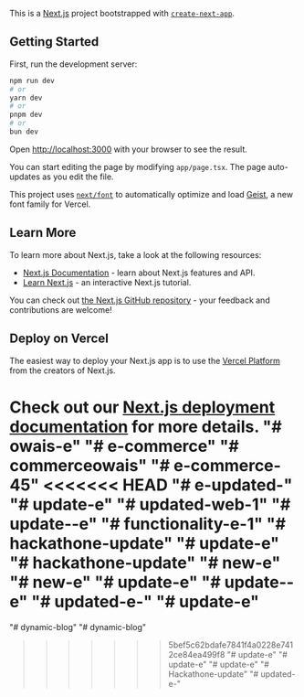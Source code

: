 This is a [Next.js](https://nextjs.org) project bootstrapped with [`create-next-app`](https://nextjs.org/docs/app/api-reference/cli/create-next-app).

## Getting Started

First, run the development server:

```bash
npm run dev
# or
yarn dev
# or
pnpm dev
# or
bun dev
```

Open [http://localhost:3000](http://localhost:3000) with your browser to see the result.

You can start editing the page by modifying `app/page.tsx`. The page auto-updates as you edit the file.

This project uses [`next/font`](https://nextjs.org/docs/app/building-your-application/optimizing/fonts) to automatically optimize and load [Geist](https://vercel.com/font), a new font family for Vercel.

## Learn More

To learn more about Next.js, take a look at the following resources:

- [Next.js Documentation](https://nextjs.org/docs) - learn about Next.js features and API.
- [Learn Next.js](https://nextjs.org/learn) - an interactive Next.js tutorial.

You can check out [the Next.js GitHub repository](https://github.com/vercel/next.js) - your feedback and contributions are welcome!

## Deploy on Vercel

The easiest way to deploy your Next.js app is to use the [Vercel Platform](https://vercel.com/new?utm_medium=default-template&filter=next.js&utm_source=create-next-app&utm_campaign=create-next-app-readme) from the creators of Next.js.

Check out our [Next.js deployment documentation](https://nextjs.org/docs/app/building-your-application/deploying) for more details.
"# owais-e" 
"# e-commerce" 
"# commerceowais" 
"# e-commerce-45" 
<<<<<<< HEAD
"# e-updated-" 
"# update-e" 
"# updated-web-1" 
"# update--e" 
"# functionality-e-1" 
"# hackathone-update" 
"# update-e" 
"# hackathone-update" 
"# new-e" 
"# new-e" 
"# update-e" 
"# update--e" 
"# updated-e-" 
"# update-e" 
=======
"# dynamic-blog" 
"# dynamic-blog" 
>>>>>>> 5bef5c62bdafe7841f4a0228e7412ce84ea499f8
"# update-e" 
"# update-e" 
"# update-e" 
"# Hackathone-update" 
"# updated-e-" 
